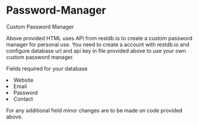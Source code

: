 # Password-Manager
Custom Password Manager

Above provided HTML uses API from restdb.io to create a custom password manager for personal use. You need to create a account with restdb.io and configure database url and 
api key in file provided above to use your own custom password manager. 


Fields required for your database
<li> Website </li>
<li> Email </li>
<li> Password </li>
<li> Contact </li>

For any additional field minor changes are to be made on code provided above.
